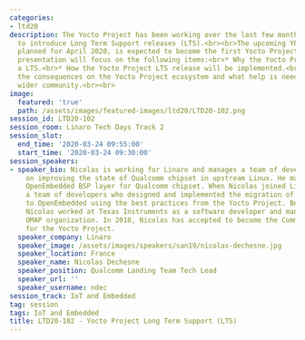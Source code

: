```yaml
---
categories:
- ltd20
description: The Yocto Project has been working over the last few months on a proposal
  to introduce Long Term Support releases (LTS).<br><br>The upcoming YP 3.1 release,
  planned for April 2020, is expected to become the first Yocto Project LTS release.<br><br>This
  presentation will focus on the following items:<br>* Why the Yocto Project needed
  a LTS.<br>* How the Yocto Project LTS release will be implemented.<br>* What are
  the consequences on the Yocto Project ecosystem and what help is needed from the
  wider community.<br><br>
image:
  featured: 'true'
  path: /assets/images/featured-images/ltd20/LTD20-102.png
session_id: LTD20-102
session_room: Linaro Tech Days Track 2
session_slot:
  end_time: '2020-03-24 09:55:00'
  start_time: '2020-03-24 09:30:00'
session_speakers:
- speaker_bio: Nicolas is working for Linaro and manages a team of developers focused
    on improving the state of Qualcomm chipset in upstream Linux. He maintains an
    OpenEmbedded BSP layer for Qualcomm chipset. When Nicolas joined Linaro he led
    a team of developers who designed and implemented the migration of Comcast RDK
    to OpenEmbedded using the best practices from the Yocto Project. Before Linaro,
    Nicolas worked at Texas Instruments as a software developer and manager in the
    OMAP organization. In 2018, Nicolas has accepted to become the Community Manager
    for the Yocto Project.
  speaker_company: Linaro
  speaker_image: /assets/images/speakers/san19/nicolas-dechesne.jpg
  speaker_location: France
  speaker_name: Nicolas Dechesne
  speaker_position: Qualcomm Landing Team Tech Lead
  speaker_url: ''
  speaker_username: ndec
session_track: IoT and Embedded
tag: session
tags: IoT and Embedded
title: LTD20-102 - Yocto Project Long Term Support (LTS)
---
```

